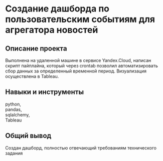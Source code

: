 # Создание дашборда по пользовательским событиям для агрегатора новостей
## Описание проекта
Выполнена на удаленной машине в сервисе Yandex.Cloud, написан скрипт пайплайна, который через crontab позволил автоматизировать сбор данных за определенный временной период. Визуализация осуществлена в Tableau.
## Навыки и инструменты
python,\
pandas,\
sqlalchemy,\
Tableau
## Общий вывод
Создан дашборд, полностью отвечающий требованиям технического задания
